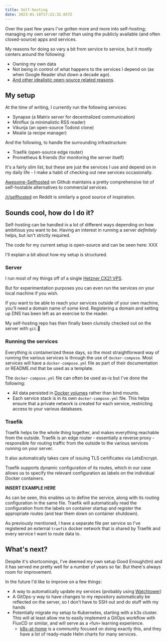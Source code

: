 ```yaml
---
title: Self-hosting
date: 2023-01-16T17:21:32.657Z
---
```

Over the past few years I've gotten more and more into self-hosting; managing my own server rather than using the publicly available (and often closed-source) apps and services.

My reasons for doing so vary a bit from service to service, but it mostly centers around the following:

* Owning my own data
* Not being in control of what happens to the services I depend on (as when Google Reader shut down a decade ago).
* [And other idealistic open-source related reasons](https://www.gnu.org/philosophy/who-does-that-server-really-serve.html).

## My setup

At the time of writing, I currently run the following services:

* Synapse (a Matrix server for decentralized communication)
* Miniflux (a minimalistic RSS reader)
* Vikunja (an open-source Todoist clone)
* Mealie (a recipe manager)

And the following, to handle the surrounding infrastructure:

* Traefik (open-source edge router)
* Prometheus & friends (for monitoring the server itself)

It's a fairly slim list, but these are just the services I use and depend on in my daily life - I make a habit of checking out new services occasionally.

[Awesome-Selfhosted](https://github.com/awesome-selfhosted/awesome-selfhosted) on Github maintains a pretty comprehensive list of self-hostable alternatives to commercial services.

[/r/selfhosted](https://www.reddit.com/r/selfhosted/) on Reddit is similarly a good source of inspiration.

## Sounds cool, how do I do it?

Self-hosting can be handled in a lot of different ways depending on how ambitious you want to be. Having an interest in running a server *definitely* helps, but isn't strictly required.

The code for my current setup is open-source and can be seen here: XXX

I'll explain a bit about how my setup is structured.

### Server

I run most of my things off of a single [Hetzner CX21 VPS](https://www.hetzner.com/cloud). 

But for experimentation purposes you can even run the services on your local machine if you wish.

If you want to be able to reach your services outside of your own machine, you'll need a domain name of some kind. Registering a domain and setting up DNS has been left as an exercise to the reader.

My self-hosting repo has then finally been clumsily checked out on the server with `git`.🤠

### Running the services

Everything is containerized these days, so the most straightforward way of running the various services is through the use of `docker-compose`. Most services will have a `docker-compose.yml` file as part of their documentation or README.md that be used as a template.

The `docker-compose.yml` file can often be used as-is but I've done the following:

- All data persisted in [Docker volumes](https://docs.docker.com/storage/volumes/) rather than bind mounts.
- Each service stack is in its own `docker-compose.yml` file. This helps ensure that a private network is created for each service, restricting access to your various databases.

### Traefik

Traefik helps tie the whole thing together, and makes everything reachable from the outside. Traefik is an edge router - essentially a reverse proxy - responsible for routing traffic from the outside to the various services running on your server.

It also automatically takes care of issuing TLS certificates via LetsEncrypt.

Traefik supports dynamic configuration of its routes, which in our case allows us to specify the relevant configuration as labels on the individual Docker containers. 

**INSERT EXAMPLE HERE**

As can be seen, this enables us to define the service, along with its routing configuration in the same file. Traefik will automatically read the configuration from the labels on container startup and register the appropriate routes (and tear them down on container shutdown).

As previously mentioned, I have a separate file per service so I've registered an external `traefik` docker network that is shared by Traefik and every service I want to route data to.

## What's next?

Despite it's shortcomings, I've deemed my own setup Good Enough(tm) and it has served me pretty well for a number of years so far. But there's always room for improvement.

In the future I'd like to improve on a few things:

- A way to automatically update my services (probably using [Watchtower](https://containrrr.dev/watchtower/))
- A GitOps-y way to have changes to my repository automatically be reflected on the server, so I don't have to SSH out and do stuff with my hands
- Potentially migrate my setup to Kubernetes, starting with a k3s cluster. This will at least allow me to easily implement a GitOps workflow with FluxCD or similar, and will serve as a 💀fun💀 learning experience.
  - [k8s-at-home](https://k8s-at-home.com/) is a community focused on doing exactly this, and they have a lot of ready-made Helm charts for many services.

